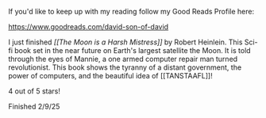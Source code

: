 If you'd like to keep up with my reading follow my Good Reads Profile here: 

https://www.goodreads.com/david-son-of-david

I just finished *[[The Moon is a Harsh Mistress]]* by Robert Heinlein. This Sci-fi book set in the near future on Earth's largest satellite the Moon. It is told through the eyes of Mannie, a one armed computer repair man turned revolutionist. This book shows the tyranny of a distant government, the power of computers, and the beautiful idea of [[TANSTAAFL]]! 

4 out of 5 stars!

Finished 2/9/25